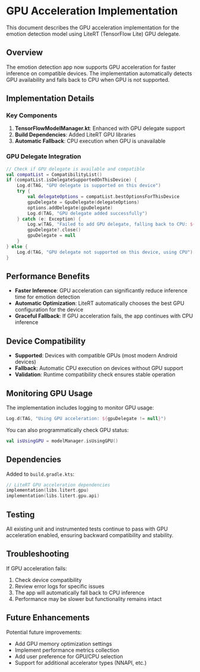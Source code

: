 # GPU Acceleration Implementation

This document describes the GPU acceleration implementation for the emotion detection model using LiteRT (TensorFlow Lite) GPU delegate.

## Overview

The emotion detection app now supports GPU acceleration for faster inference on compatible devices. The implementation automatically detects GPU availability and falls back to CPU when GPU is not supported.

## Implementation Details

### Key Components

1. **TensorFlowModelManager.kt**: Enhanced with GPU delegate support
2. **Build Dependencies**: Added LiteRT GPU libraries
3. **Automatic Fallback**: CPU execution when GPU is unavailable

### GPU Delegate Integration

```kotlin
// Check if GPU delegate is available and compatible
val compatList = CompatibilityList()
if (compatList.isDelegateSupportedOnThisDevice) {
    Log.d(TAG, "GPU delegate is supported on this device")
    try {
        val delegateOptions = compatList.bestOptionsForThisDevice
        gpuDelegate = GpuDelegate(delegateOptions)
        options.addDelegate(gpuDelegate)
        Log.d(TAG, "GPU delegate added successfully")
    } catch (e: Exception) {
        Log.w(TAG, "Failed to add GPU delegate, falling back to CPU: ${e.message}")
        gpuDelegate?.close()
        gpuDelegate = null
    }
} else {
    Log.d(TAG, "GPU delegate not supported on this device, using CPU")
}
```

## Performance Benefits

- **Faster Inference**: GPU acceleration can significantly reduce inference time for emotion detection
- **Automatic Optimization**: LiteRT automatically chooses the best GPU configuration for the device
- **Graceful Fallback**: If GPU acceleration fails, the app continues with CPU inference

## Device Compatibility

- **Supported**: Devices with compatible GPUs (most modern Android devices)
- **Fallback**: Automatic CPU execution on devices without GPU support
- **Validation**: Runtime compatibility check ensures stable operation

## Monitoring GPU Usage

The implementation includes logging to monitor GPU usage:

```kotlin
Log.d(TAG, "Using GPU acceleration: ${gpuDelegate != null}")
```

You can also programmatically check GPU status:

```kotlin
val isUsingGPU = modelManager.isUsingGPU()
```

## Dependencies

Added to `build.gradle.kts`:

```kotlin
// LiteRT GPU acceleration dependencies
implementation(libs.litert.gpu)
implementation(libs.litert.gpu.api)
```

## Testing

All existing unit and instrumented tests continue to pass with GPU acceleration enabled, ensuring backward compatibility and stability.

## Troubleshooting

If GPU acceleration fails:
1. Check device compatibility
2. Review error logs for specific issues
3. The app will automatically fall back to CPU inference
4. Performance may be slower but functionality remains intact

## Future Enhancements

Potential future improvements:
- Add GPU memory optimization settings
- Implement performance metrics collection
- Add user preference for GPU/CPU selection
- Support for additional accelerator types (NNAPI, etc.)
